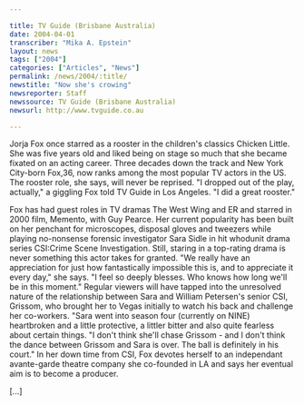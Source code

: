 ```yaml
---

title: TV Guide (Brisbane Australia)
date: 2004-04-01
transcriber: "Mika A. Epstein"
layout: news
tags: ["2004"]
categories: ["Articles", "News"]
permalink: /news/2004/:title/
newstitle: "Now she's crowing"
newsreporter: Staff
newssource: TV Guide (Brisbane Australia)
newsurl: http://www.tvguide.co.au

---
```


Jorja Fox once starred as a rooster in the children's classics Chicken Little. She was five years old and liked being on stage so much that she became fixated on an acting career. Three decades down the track and New York City-born Fox,36, now ranks among the most popular TV actors in the US. The rooster role, she says, will never be reprised. "I dropped out of the play, actually," a giggling Fox told TV Guide in Los Angeles. "I did a great rooster."

Fox has had guest roles in TV dramas The West Wing and ER and starred in 2000 film, Memento, with Guy Pearce. Her current popularity has been built on her penchant for microscopes, disposal gloves and tweezers while playing no-nonsense forensic investigator Sara Sidle in hit whodunit drama series CSI:Crime Scene Investigation. Still, staring in a top-rating drama is never something this actor takes for granted. "We really have an appreciation for just how fantastically impossible this is, and to appreciate it every day," she says. "I feel so deeply blesses. Who knows how long we'll be in this moment." Regular viewers will have tapped into the unresolved nature of the relationship between Sara and William Petersen's senior CSI, Grissom, who brought her to Vegas initially to watch his back and challenge her co-workers. "Sara went into season four (currently on NINE) heartbroken and a little protective, a littler bitter and also quite fearless about certain things. "I don't think she'll chase Grissom - and I don't think the dance between Grissom and Sara is over. The ball is definitely in his court." In her down time from CSI, Fox devotes herself to an independant avante-garde theatre company she co-founded in LA and says her eventual aim is to become a producer.

[...]
